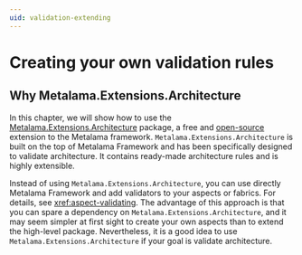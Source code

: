 ```yaml
---
uid: validation-extending
---
```


# Creating your own validation rules



## Why Metalama.Extensions.Architecture

In this chapter, we will show how to use the [Metalama.Extensions.Architecture](https://www.nuget.org/packages/Metalama.Extensions.Architecture) package, a free and [open-source](https://github.com/postsharp/Metalama.Extensions) extension to the Metalama framework. `Metalama.Extensions.Architecture` is built on the top of Metalama Framework and has been specifically designed to validate architecture. It contains ready-made architecture rules and is highly extensible.

Instead of using `Metalama.Extensions.Architecture`, you can use directly Metalama Framework and add validators to your aspects or fabrics. For details, see <xref:aspect-validating>. The advantage of this approach is that you can spare a dependency on `Metalama.Extensions.Architecture`, and it may seem simpler at first sight to create your own aspects than to extend the high-level package. Nevertheless, it is a good idea to use `Metalama.Extensions.Architecture` if your goal is validate architecture.
